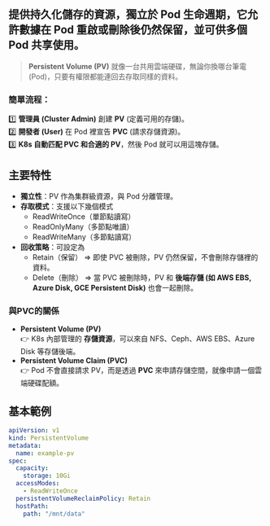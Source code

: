 ## 提供持久化儲存的資源，獨立於 Pod 生命週期，它允許數據在 Pod 重啟或刪除後仍然保留，並可供多個 Pod 共享使用。

> **Persistent Volume (PV)** 就像一台共用雲端硬碟，無論你換哪台筆電 (Pod)，只要有權限都能連回去存取同樣的資料。
### 簡單流程：

1️⃣ **管理員 (Cluster Admin)** 創建 **PV** (定義可用的存儲)。  
2️⃣ **開發者 (User)** 在 Pod 裡宣告 **PVC** (請求存儲資源)。  
3️⃣ **K8s 自動匹配 PVC 和合適的 PV**，然後 Pod 就可以用這塊存儲。

## 主要特性
- **獨立性**：PV 作為集群級資源，與 Pod 分離管理。
- **存取模式**：支援以下幾個模式
	 - ReadWriteOnce（單節點讀寫）
	 - ReadOnlyMany（多節點唯讀）
	 - ReadWriteMany（多節點讀寫）
- **回收策略**：可設定為 
    - Retain（保留） => 即使 PVC 被刪除，PV 仍然保留，不會刪除存儲裡的資料。
	* Delete（刪除） => 當 PVC 被刪除時，PV 和 **後端存儲 (如 AWS EBS, Azure Disk, GCE Persistent Disk)** 也會一起刪除。
### 與PVC的關係
- **Persistent Volume (PV)**  
    👉 K8s 內部管理的 **存儲資源**，可以來自 NFS、Ceph、AWS EBS、Azure Disk 等存儲後端。
- **Persistent Volume Claim (PVC)**  
    👉 Pod 不會直接請求 PV，而是透過 **PVC** 來申請存儲空間，就像申請一個雲端硬碟配額。

## 基本範例
```yaml
apiVersion: v1
kind: PersistentVolume
metadata:
  name: example-pv
spec:
  capacity:
    storage: 10Gi
  accessModes:
    - ReadWriteOnce
  persistentVolumeReclaimPolicy: Retain
  hostPath:
    path: "/mnt/data"